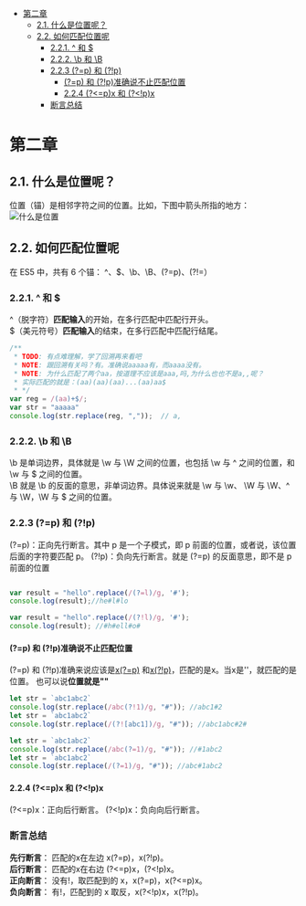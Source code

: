 - [第二章](#第二章)
  - [2.1. 什么是位置呢？](#21-什么是位置呢)
  - [2.2. 如何匹配位置呢](#22-如何匹配位置呢)
    - [2.2.1. ^ 和 $](#221--和-)
    - [2.2.2. \b 和 \B](#222-b-和-b)
    - [2.2.3 (?=p) 和 (?!p)](#223-p-和-p)
      - [(?=p) 和 (?!p)准确说不止匹配位置](#p-和-p准确说不止匹配位置)
      - [2.2.4 (?<=p)x 和 (?<!p)x](#224-px-和-px)
    - [断言总结](#断言总结)

# 第二章

## 2.1. 什么是位置呢？

位置（锚）是相邻字符之间的位置。比如，下图中箭头所指的地方：
![什么是位置](https://github.com/smallmonsters/my-growth/blob/static/JavaScript/什么是位置.png)

## 2.2. 如何匹配位置呢

在 ES5 中，共有 6 个锚： ^、$、\b、\B、(?=p)、(?!=）

### 2.2.1. ^ 和 $

<!-- TODO: 这里的 匹配输入 有特别的地方吗 -->
^（脱字符）**匹配输入**的开始，在多行匹配中匹配行开头。  
\$（美元符号）**匹配输入**的结束，在多行匹配中匹配行结尾。  

```javascript
/**
 * TODO: 有点难理解，学了回溯再来看吧
 * NOTE: 跟回溯有关吗？有。准确说aaaaa有，而aaaa没有。
 * NOTE: 为什么匹配了两个aa，按道理不应该是aaa,吗,为什么也也不是a,,呢？
 * 实际匹配的就是：(aa)(aa)(aa)...(aa)aa$
 * */ 
var reg = /(aa)+$/;
var str = "aaaaa"
console.log(str.replace(reg, ","));  // a,
```

### 2.2.2. \b 和 \B

\b 是单词边界，具体就是 \w 与 \W 之间的位置，也包括 \w 与 ^ 之间的位置，和 \w 与 $ 之间的位置。  
\B 就是 \b 的反面的意思，非单词边界。具体说来就是 \w 与 \w、 \W 与 \W、^ 与 \W，\W 与 $ 之间的位置。  

### 2.2.3 (?=p) 和 (?!p)

(?=p)：正向先行断言。其中 p 是一个子模式，即 p 前面的位置，或者说，该位置后面的字符要匹配 p。
(?!p)：负向先行断言。就是 (?=p) 的反面意思，即不是 p 前面的位置

```JavaScript

var result = "hello".replace(/(?=l)/g, '#');
console.log(result);//he#l#lo

var result = "hello".replace(/(?!l)/g, '#');
console.log(result); //#h#ell#o#

```

#### (?=p) 和 (?!p)准确说不止匹配位置

(?=p) 和 (?!p)准确来说应该是[x(?=p)](https://developer.mozilla.org/zh-CN/docs/Web/JavaScript/Guide/Regular_Expressions#special-lookahead) 和[x(?!p)](https://developer.mozilla.org/zh-CN/docs/Web/JavaScript/Guide/Regular_Expressions#special-negated-look-ahead)，匹配的是x。当x是''，就匹配的是位置。
也可以说**位置就是""**

```javascript
let str = `abc1abc2`
console.log(str.replace(/abc(?!1)/g, "#")); //abc1#2
let str = `abc1abc2`
console.log(str.replace(/(?![abc1])/g, "#")); //abc1abc#2#

let str = `abc1abc2`
console.log(str.replace(/abc(?=1)/g, "#")); //#1abc2
let str = `abc1abc2`
console.log(str.replace(/(?=1)/g, "#")); //abc#1abc2
```

#### 2.2.4 (?<=p)x 和 (?<!p)x

(?<=p)x：正向后行断言。
(?<!p)x：负向向后行断言。

### 断言总结

**先行断言**： 匹配的x在左边 x(?=p)，x(?!p)。  
**后行断言**： 匹配的x在右边 (?<=p)x，(?<!p)x。  
**正向断言**： 没有!，取匹配到的 x，x(?=p)，x(?<=p)x。  
**负向断言**： 有!，匹配到的 x 取反，x(?<!p)x，x(?!p)。  

